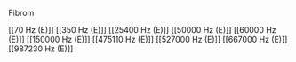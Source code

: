 Fibrom

[[70 Hz (E)]]
[[350 Hz (E)]]
[[25400 Hz (E)]]
[[50000 Hz (E)]]
[[60000 Hz (E)]]
[[150000 Hz (E)]]
[[475110 Hz (E)]]
[[527000 Hz (E)]]
[[667000 Hz (E)]]
[[987230 Hz (E)]]
